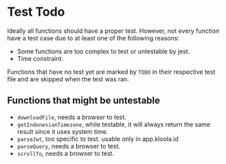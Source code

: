 # Test Todo
Ideally all functions should have a proper test.
However, not every function have a test case due to at least one of the following reasons:
  * Some functions are too complex to test or untestable by jest.
  * Time constraint.

Functions that have no test yet are marked by `TODO`
in their respective test file and are skipped when the test was ran.

## Functions that might be untestable
- `downloadFile`, needs a browser to test.
- `getIndonesianTimezone`, while testable, it will always return the same result since it uses system time.
- `parseJwt`, too specific to test. usable only in app.kloola.id
- `parseQuery`, needs a browser to test.
- `scrollTo`, needs a browser to test.
